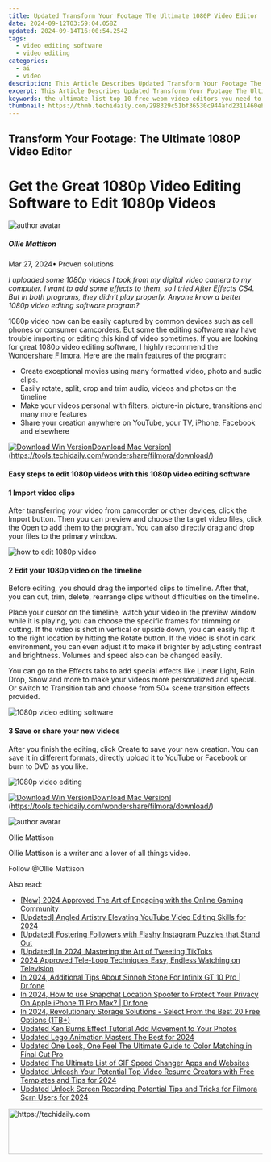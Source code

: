 ```yaml
---
title: Updated Transform Your Footage The Ultimate 1080P Video Editor
date: 2024-09-12T03:59:04.058Z
updated: 2024-09-14T16:00:54.254Z
tags: 
  - video editing software
  - video editing
categories: 
  - ai
  - video
description: This Article Describes Updated Transform Your Footage The Ultimate 1080P Video Editor
excerpt: This Article Describes Updated Transform Your Footage The Ultimate 1080P Video Editor
keywords: the ultimate list top 10 free webm video editors you need to try,transform your photos the ultimate guide to animation tools,the ultimate video effects guide transform your footage,ai animation transform your video footage shape size and more,free slow motion video editor transform your footage with filmora,transform your footage top rated 1080p video editing software,transform your footage the ultimate 1080p video editor
thumbnail: https://thmb.techidaily.com/298329c51bf36530c944afd2311460eb93803d5bd2abed16461ddf6c80bb2da9.jpg
---
```


## Transform Your Footage: The Ultimate 1080P Video Editor

# Get the Great 1080p Video Editing Software to Edit 1080p Videos

![author avatar](https://images.wondershare.com/filmora/article-images/ollie-mattison.jpg)

##### Ollie Mattison

 Mar 27, 2024• Proven solutions

_I uploaded some 1080p videos I took from my digital video camera to my computer. I want to add some effects to them, so I tried  After Effects CS4\. But in both programs, they didn’t play properly. Anyone know a better 1080p video editing software program?_

1080p video now can be easily captured by common devices such as cell phones or consumer camcorders. But some the editing software may have trouble importing or editing this kind of video sometimes. If you are looking for great 1080p video editing software, I highly recommend the [Wondershare Filmora](https://tools.techidaily.com/wondershare/filmora/download/). Here are the main features of the program:

* Create exceptional movies using many formatted video, photo and audio clips.
* Easily rotate, split, crop and trim audio, videos and photos on the timeline
* Make your videos personal with filters, picture-in picture, transitions and many more features
* Share your creation anywhere on YouTube, your TV, iPhone, Facebook and elsewhere

[![Download Win Version](https://images.wondershare.com/filmora/guide/download-btn-win.jpg)](https://tools.techidaily.com/wondershare/filmora/download/)[Download Mac Version](https://images.wondershare.com/filmora/guide/download-btn-mac.jpg)](https://tools.techidaily.com/wondershare/filmora/download/)

#### Easy steps to edit 1080p videos with this 1080p video editing software

#### 1 Import video clips

After transferring your video from camcorder or other devices, click the Import button. Then you can preview and choose the target video files, click the Open to add them to the program. You can also directly drag and drop your files to the primary window.

![how to edit 1080p video](https://images.wondershare.com/images/multimedia/video-editor/video-editor-main-interface.jpg)

#### 2 Edit your 1080p video on the timeline

Before editing, you should drag the imported clips to timeline. After that, you can cut, trim, delete, rearrange clips without difficulties on the timeline.

Place your cursor on the timeline, watch your video in the preview window while it is playing, you can choose the specific frames for trimming or cutting. If the video is shot in vertical or upside down, you can easily flip it to the right location by hitting the Rotate button. If the video is shot in dark environment, you can even adjust it to make it brighter by adjusting contrast and brightness. Volumes and speed also can be changed easily.

You can go to the Effects tabs to add special effects like Linear Light, Rain Drop, Snow and more to make your videos more personalized and special. Or switch to Transition tab and choose from 50+ scene transition effects provided.

![1080p video editing software](https://images.wondershare.com/images/multimedia/video-editor/video-editor-title-effect-intro.jpg)

#### 3 Save or share your new videos

After you finish the editing, click Create to save your new creation. You can save it in different formats, directly upload it to YouTube or Facebook or burn to DVD as you like.

![1080p video editing](https://images.wondershare.com/images/multimedia/video-editor/video-editor-output.jpg)

[![Download Win Version](https://images.wondershare.com/filmora/guide/download-btn-win.jpg)](https://tools.techidaily.com/wondershare/filmora/download/)[Download Mac Version](https://images.wondershare.com/filmora/guide/download-btn-mac.jpg)](https://tools.techidaily.com/wondershare/filmora/download/)

![author avatar](https://images.wondershare.com/filmora/article-images/ollie-mattison.jpg)

Ollie Mattison

Ollie Mattison is a writer and a lover of all things video.

Follow @Ollie Mattison

<ins class="adsbygoogle"
      style="display:block"
      data-ad-client="ca-pub-7571918770474297"
      data-ad-slot="8358498916"
      data-ad-format="auto"
      data-full-width-responsive="true"></ins>

<span class="atpl-alsoreadstyle">Also read:</span>
<div><ul>
<li><a href="https://youtube-sure.techidaily.com/024-approved-the-art-of-engaging-with-the-online-gaming-community/"><u>[New] 2024 Approved The Art of Engaging with the Online Gaming Community</u></a></li>
<li><a href="https://facebook-video-footage.techidaily.com/updated-angled-artistry-elevating-youtube-video-editing-skills-for-2024/"><u>[Updated] Angled Artistry Elevating YouTube Video Editing Skills for 2024</u></a></li>
<li><a href="https://instagram-clips.techidaily.com/updated-fostering-followers-with-flashy-instagram-puzzles-that-stand-out/"><u>[Updated] Fostering Followers with Flashy Instagram Puzzles that Stand Out</u></a></li>
<li><a href="https://twitter-videos.techidaily.com/updated-in-2024-mastering-the-art-of-tweeting-tiktoks/"><u>[Updated] In 2024, Mastering the Art of Tweeting TikToks</u></a></li>
<li><a href="https://youtube-help.techidaily.com/2024-approved-tele-loop-techniques-easy-endless-watching-on-television/"><u>2024 Approved Tele-Loop Techniques Easy, Endless Watching on Television</u></a></li>
<li><a href="https://android-pokemon-go.techidaily.com/in-2024-additional-tips-about-sinnoh-stone-for-infinix-gt-10-pro-drfone-by-drfone-virtual-android/"><u>In 2024, Additional Tips About Sinnoh Stone For Infinix GT 10 Pro | Dr.fone</u></a></li>
<li><a href="https://phone-solutions.techidaily.com/in-2024-how-to-use-snapchat-location-spoofer-to-protect-your-privacy-on-apple-iphone-11-pro-max-drfone-by-drfone-virtual-ios/"><u>In 2024, How to use Snapchat Location Spoofer to Protect Your Privacy On Apple iPhone 11 Pro Max? | Dr.fone</u></a></li>
<li><a href="https://extra-guidance.techidaily.com/in-2024-revolutionary-storage-solutions-select-from-the-best-20-free-options-1tbplus/"><u>In 2024, Revolutionary Storage Solutions - Select From the Best 20 Free Options (1TB+)</u></a></li>
<li><a href="https://video-creation-software.techidaily.com/updated-ken-burns-effect-tutorial-add-movement-to-your-photos/"><u>Updated Ken Burns Effect Tutorial Add Movement to Your Photos</u></a></li>
<li><a href="https://video-creation-software.techidaily.com/updated-lego-animation-masters-the-best-for-2024/"><u>Updated Lego Animation Masters The Best for 2024</u></a></li>
<li><a href="https://video-creation-software.techidaily.com/updated-one-look-one-feel-the-ultimate-guide-to-color-matching-in-final-cut-pro/"><u>Updated One Look, One Feel The Ultimate Guide to Color Matching in Final Cut Pro</u></a></li>
<li><a href="https://video-creation-software.techidaily.com/updated-the-ultimate-list-of-gif-speed-changer-apps-and-websites/"><u>Updated The Ultimate List of GIF Speed Changer Apps and Websites</u></a></li>
<li><a href="https://video-creation-software.techidaily.com/updated-unleash-your-potential-top-video-resume-creators-with-free-templates-and-tips-for-2024/"><u>Updated Unleash Your Potential Top Video Resume Creators with Free Templates and Tips for 2024</u></a></li>
<li><a href="https://video-creation-software.techidaily.com/updated-unlock-screen-recording-potential-tips-and-tricks-for-filmora-scrn-users-for-2024/"><u>Updated Unlock Screen Recording Potential Tips and Tricks for Filmora Scrn Users for 2024</u></a></li>
</ul></div>

<!-- affiliate ads begin -->
<a href="https://unicoeye.pxf.io/c/5597632/2134227/18498" target="_top" id="2134227">
  <img src="//a.impactradius-go.com/display-ad/18498-2134227" border="0" alt="https://techidaily.com" width="728" height="90"/>
</a>
<img height="0" width="0" src="https://unicoeye.pxf.io/i/5597632/2134227/18498" style="position:absolute;visibility:hidden;" border="0" />
<!-- affiliate ads end -->

